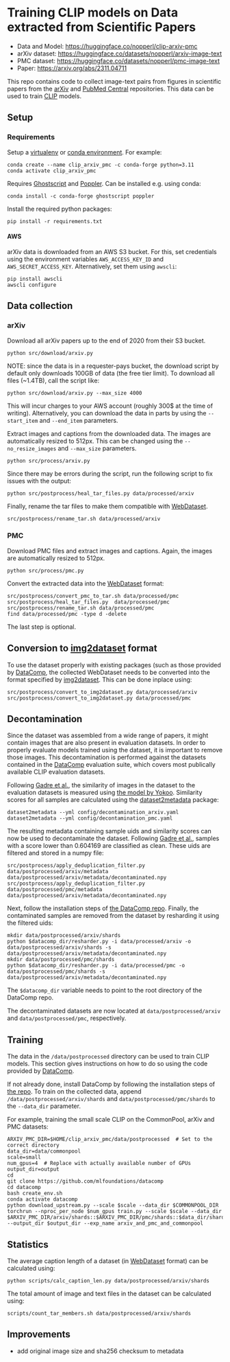 # Training CLIP models on Data extracted from Scientific Papers

  * Data and Model: https://huggingface.co/nopperl/clip-arxiv-pmc
  * arXiv dataset: https://huggingface.co/datasets/nopperl/arxiv-image-text
  * PMC dataset: https://huggingface.co/datasets/nopperl/pmc-image-text
  * Paper: https://arxiv.org/abs/2311.04711

This repo contains code to collect image-text pairs from figures in scientific papers from the [arXiv](https://arxiv.org) and [PubMed Central](https://www.ncbi.nlm.nih.gov/pmc/) repositories. This data can be used to train [CLIP](https://arxiv.org/abs/2103.00020) models.

## Setup

### Requirements

Setup a [virtualenv](https://docs.python.org/3/library/venv.html) or [conda environment](https://docs.conda.io/projects/conda/en/latest/user-guide/tasks/manage-environments.html#creating-an-environment-with-commands). For example:

```
conda create --name clip_arxiv_pmc -c conda-forge python=3.11
conda activate clip_arxiv_pmc
```

Requires [Ghostscript](https://ghostscript.readthedocs.io/en/latest/Install.html) and [Poppler](https://poppler.freedesktop.org/). Can be installed e.g. using conda:

    conda install -c conda-forge ghostscript poppler

Install the required python packages:

    pip install -r requirements.txt

#### AWS
arXiv data is downloaded from an AWS S3 bucket. For this, set credentials using the environment variables `AWS_ACCESS_KEY_ID` and `AWS_SECRET_ACCESS_KEY`. Alternatively, set them using `awscli`:

```
pip install awscli
awscli configure
```

## Data collection

### arXiv
Download all arXiv papers up to the end of 2020 from their S3 bucket.

    python src/download/arxiv.py

NOTE: since the data is in a requester-pays bucket, the download script by default only downloads 100GB of data (the free tier limit). To download all files (~1.4TB), call the script like:

    python src/download/arxiv.py --max_size 4000

This will incur charges to your AWS account (roughly 300$ at the time of writing). Alternatively, you can download the data in parts by using the `--start_item` and `--end_item` parameters.

Extract images and captions from the downloaded data. The images are automatically resized to 512px. This can be changed using the `--no_resize_images` and `--max_size` parameters.

    python src/process/arxiv.py

Since there may be errors during the script, run the following script to fix issues with the output:

    python src/postprocess/heal_tar_files.py data/processed/arxiv

Finally, rename the tar files to make them compatible with [WebDataset](https://github.com/webdataset/webdataset).

    src/postprocess/rename_tar.sh data/processed/arxiv

### PMC

Download PMC files and extract images and captions. Again, the images are automatically resized to 512px.

    python src/process/pmc.py

Convert the extracted data into the [WebDataset](https://github.com/webdataset/webdataset) format:

```
src/postprocess/convert_pmc_to_tar.sh data/processed/pmc
src/postprocess/heal_tar_files.py  data/processed/pmc
src/postprocess/rename_tar.sh data/processed/pmc
find data/processed/pmc -type d -delete
```

The last step is optional.

## Conversion to [img2dataset](https://github.com/rom1504/img2dataset) format

To use the dataset properly with existing packages (such as those provided by [DataComp](https://datacomp.ai), the collected WebDataset needs to be converted into the format specified by [img2dataset](https://github.com/rom1504/img2dataset). This can be done inplace using:

```
src/postprocess/convert_to_img2dataset.py data/processed/arxiv
src/postprocess/convert_to_img2dataset.py data/processed/pmc
```

## Decontamination

Since the dataset was assembled from a wide range of papers, it might contain images that are also present in evaluation datasets. In order to properly evaluate models trained using the dataset, it is important to remove those images. This decontamination is performed against the datasets contained in the [DataComp](https://datacomp.ai) evaluation suite, which covers most publically available CLIP evaluation datasets.

Following [Gadre et al.](https://arxiv.org/abs/2304.14108), the similarity of images in the dataset to the evaluation datasets is measured using [the model by Yokoo](https://github.com/lyakaap/ISC21-Descriptor-Track-1st). Similarity scores for all samples are calculated using the [dataset2metadata](https://github.com/mlfoundations/dataset2metadata) package:

```
dataset2metadata --yml config/decontamination_arxiv.yaml
dataset2metadata --yml config/decontamination_pmc.yaml
```

The resulting metadata containing sample uids and similarity scores can now be used to decontaminate the dataset. Following [Gadre et al.](https://arxiv.org/abs/2304.14108), samples with a score lower than 0.604169 are classified as clean. These uids are filtered and stored in a numpy file:

```
src/postprocess/apply_deduplication_filter.py data/postprocessed/arxiv/metadata data/postprocessed/arxiv/metadata/decontaminated.npy
src/postprocess/apply_deduplication_filter.py data/postprocessed/pmc/metadata data/postprocessed/arxiv/metadata/decontaminated.npy
```

Next, follow the installation steps of [the DataComp repo](https://github.com/mlfoundations/datacomp). Finally, the contaminated samples are removed from the dataset by resharding it using the filtered uids:

```
mkdir data/postprocessed/arxiv/shards
python $datacomp_dir/resharder.py -i data/processed/arxiv -o data/postprocessed/arxiv/shards -s data/postprocessed/arxiv/metadata/decontaminated.npy
mkdir data/postprocessed/pmc/shards
python $datacomp_dir/resharder.py -i data/processed/pmc -o data/postprocessed/pmc/shards -s data/postprocessed/arxiv/metadata/decontaminated.npy
```

The `$datacomp_dir` variable needs to point to the root directory of the DataComp repo.

The decontaminated datasets are now located at `data/postprocessed/arxiv` and `data/postprocessed/pmc`, respectively.

## Training

The data in the `/data/postprocessed` directory can be used to train CLIP models. This section gives instructions on how to do so using the code provided by [DataComp](https://datacomp.ai).

If not already done, install DataComp by following the installation steps of [the repo](https://github.com/mlfoundations/datacomp). To train on the collected data, append `/data/postprocessed/arxiv/shards` and `data/postprocessed/pmc/shards` to the `--data_dir` parameter.

For example, training the small scale CLIP on the CommonPool, arXiv and PMC datasets:

```
ARXIV_PMC_DIR=$HOME/clip_arxiv_pmc/data/postprocessed  # Set to the correct directory
data_dir=data/commonpool
scale=small
num_gpus=4  # Replace with actually available number of GPUs
output_dir=output
cd
git clone https://github.com/mlfoundations/datacomp
cd datacomp
bash create_env.sh
conda activate datacomp
python download_upstream.py --scale $scale --data_dir $COMMONPOOL_DIR
torchrun --nproc_per_node $num_gpus train.py --scale $scale --data_dir $ARXIV_PMC_DIR/arxiv/shards::$ARXIV_PMC_DIR/pmc/shards::$data_dir/shards --output_dir $output_dir --exp_name arxiv_and_pmc_and_commonpool
```

## Statistics

The average caption length of a dataset (in [WebDataset](https://github.com/webdataset/webdataset) format) can be calculated using:

    python scripts/calc_caption_len.py data/postprocessed/arxiv/shards

The total amount of image and text files in the dataset can be calculated using:

    scripts/count_tar_members.sh data/postprocessed/arxiv/shards 

## Improvements

  * add original image size and sha256 checksum to metadata
